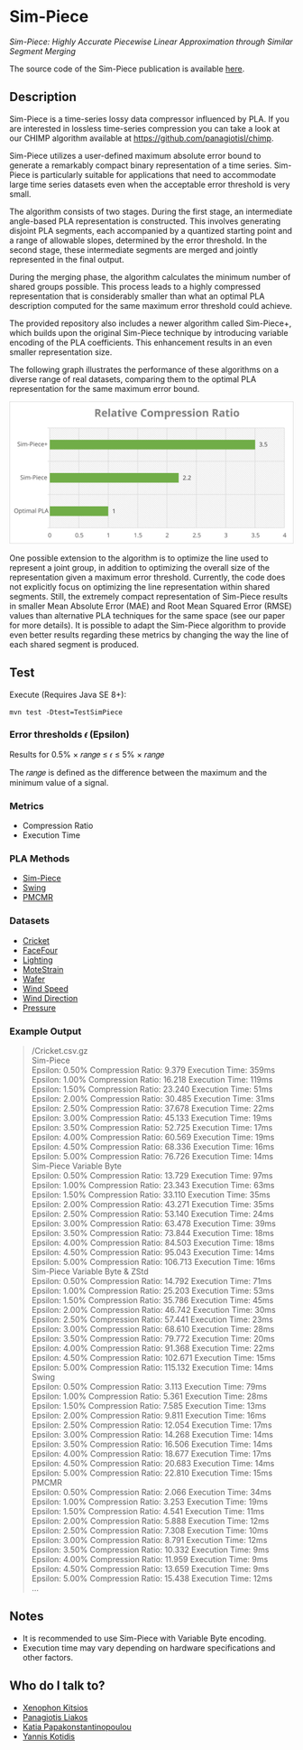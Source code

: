 # Sim-Piece
*Sim-Piece: Highly Accurate Piecewise Linear Approximation through Similar Segment Merging*

The source code of the Sim-Piece publication is available [here](https://github.com/xkitsios/Sim-Piece/releases/tag/Paper_Edition). 

## Description
Sim-Piece is a time-series lossy data compressor influenced by PLA. If you are interested in lossless time-series compression you can take a look at our CHIMP algorithm available at https://github.com/panagiotisl/chimp.

Sim-Piece utilizes a user-defined maximum absolute error bound to generate a remarkably compact binary representation of a time series. Sim-Piece is particularly suitable for applications that need to accommodate large time series datasets even when the acceptable error threshold is very small.

The algorithm consists of two stages. During the first stage, an intermediate angle-based PLA representation is constructed. This involves generating disjoint PLA segments, each accompanied by a quantized starting point and a range of allowable slopes, determined by the error threshold. In the second stage, these intermediate segments are merged and jointly represented in the final output.

During the merging phase, the algorithm calculates the minimum number of shared groups possible. This process leads to a highly compressed representation that is considerably smaller than what an optimal PLA description computed for the same maximum error threshold could achieve.

The provided repository also includes a newer algorithm called Sim-Piece+, which builds upon the original Sim-Piece technique by introducing variable encoding of the PLA coefficients. This enhancement results in an even smaller representation size.

The following graph illustrates the performance of these algorithms on a diverse range of real datasets, comparing them to the optimal PLA representation for the same maximum error bound.

![Relative Compression Ratio](docs/relative_cr.svg)

One possible extension to the algorithm is to optimize the line used to represent a joint group, in addition to optimizing the overall size of the representation given a maximum error threshold. Currently, the code does not explicitly focus on optimizing the line representation within shared segments. Still, the extremely compact representation of Sim-Piece results in smaller Mean Absolute Error (MAE) and Root Mean Squared Error (RMSE) values than alternative PLA techniques for the same space (see our paper for more details). It is possible to adapt the Sim-Piece algorithm to provide even better results regarding these metrics by changing the way the line of each shared segment is produced.

## Test
Execute (Requires Java SE 8+):

```
mvn test -Dtest=TestSimPiece
```

### Error thresholds 𝜖 (Epsilon)
Results for 0.5% × 𝑟𝑎𝑛𝑔𝑒 ≤ 𝜖 ≤ 5% × 𝑟𝑎𝑛𝑔𝑒

The 𝑟𝑎𝑛𝑔𝑒 is defined as the difference between the maximum and the minimum value of a signal.

### Metrics
- Compression Ratio
- Execution Time


### PLA Methods
- [Sim-Piece](http://vldb.org/pvldb/volumes/16/paper/Sim-Piece%3A%20Highly%20Accurate%20Piecewise%20Linear%20Approximation%20through%20Similar%20Segment%20Merging)
- [Swing](https://dl.acm.org/doi/10.14778/1687627.1687645)
- [PMCMR](https://ieeexplore.ieee.org/document/1260811)


### Datasets

- [Cricket](https://www.cs.ucr.edu/~eamonn/time_series_data_2018)
- [FaceFour](https://www.cs.ucr.edu/~eamonn/time_series_data_2018)
- [Lighting](https://www.cs.ucr.edu/~eamonn/time_series_data_2018)
- [MoteStrain](https://www.cs.ucr.edu/~eamonn/time_series_data_2018)
- [Wafer](https://www.cs.ucr.edu/~eamonn/time_series_data_2018)
- [Wind Speed](https://data.neonscience.org/data-products/DP1.20059.001/RELEASE-2022)
- [Wind Direction](https://data.neonscience.org/data-products/DP1.20059.001/RELEASE-2022)
- [Pressure](https://data.neonscience.org/data-products/DP1.20004.001/RELEASE-2022)

### Example Output
>/Cricket.csv.gz  
>Sim-Piece  
>Epsilon: 0.50%	Compression Ratio: 9.379	Execution Time: 359ms  
>Epsilon: 1.00%	Compression Ratio: 16.218	Execution Time: 119ms  
>Epsilon: 1.50%	Compression Ratio: 23.240	Execution Time: 51ms  
>Epsilon: 2.00%	Compression Ratio: 30.485	Execution Time: 31ms  
>Epsilon: 2.50%	Compression Ratio: 37.678	Execution Time: 22ms  
>Epsilon: 3.00%	Compression Ratio: 45.133	Execution Time: 19ms  
>Epsilon: 3.50%	Compression Ratio: 52.725	Execution Time: 17ms  
>Epsilon: 4.00%	Compression Ratio: 60.569	Execution Time: 19ms  
>Epsilon: 4.50%	Compression Ratio: 68.336	Execution Time: 16ms  
>Epsilon: 5.00%	Compression Ratio: 76.726	Execution Time: 14ms  
>Sim-Piece Variable Byte  
>Epsilon: 0.50%	Compression Ratio: 13.729	Execution Time: 97ms  
>Epsilon: 1.00%	Compression Ratio: 23.343	Execution Time: 63ms  
>Epsilon: 1.50%	Compression Ratio: 33.110	Execution Time: 35ms  
>Epsilon: 2.00%	Compression Ratio: 43.271	Execution Time: 35ms  
>Epsilon: 2.50%	Compression Ratio: 53.140	Execution Time: 24ms  
>Epsilon: 3.00%	Compression Ratio: 63.478	Execution Time: 39ms  
>Epsilon: 3.50%	Compression Ratio: 73.844	Execution Time: 18ms  
>Epsilon: 4.00%	Compression Ratio: 84.503	Execution Time: 18ms  
>Epsilon: 4.50%	Compression Ratio: 95.043	Execution Time: 14ms  
>Epsilon: 5.00%	Compression Ratio: 106.713	Execution Time: 16ms  
>Sim-Piece Variable Byte & ZStd  
>Epsilon: 0.50%	Compression Ratio: 14.792	Execution Time: 71ms  
>Epsilon: 1.00%	Compression Ratio: 25.203	Execution Time: 53ms  
>Epsilon: 1.50%	Compression Ratio: 35.786	Execution Time: 45ms  
>Epsilon: 2.00%	Compression Ratio: 46.742	Execution Time: 30ms  
>Epsilon: 2.50%	Compression Ratio: 57.441	Execution Time: 23ms  
>Epsilon: 3.00%	Compression Ratio: 68.610	Execution Time: 28ms  
>Epsilon: 3.50%	Compression Ratio: 79.772	Execution Time: 20ms  
>Epsilon: 4.00%	Compression Ratio: 91.368	Execution Time: 22ms  
>Epsilon: 4.50%	Compression Ratio: 102.671	Execution Time: 15ms  
>Epsilon: 5.00%	Compression Ratio: 115.132	Execution Time: 14ms  
>Swing  
>Epsilon: 0.50%	Compression Ratio: 3.113	Execution Time: 79ms  
>Epsilon: 1.00%	Compression Ratio: 5.361	Execution Time: 28ms  
>Epsilon: 1.50%	Compression Ratio: 7.585	Execution Time: 13ms  
>Epsilon: 2.00%	Compression Ratio: 9.811	Execution Time: 16ms  
>Epsilon: 2.50%	Compression Ratio: 12.054	Execution Time: 17ms  
>Epsilon: 3.00%	Compression Ratio: 14.268	Execution Time: 14ms  
>Epsilon: 3.50%	Compression Ratio: 16.506	Execution Time: 14ms  
>Epsilon: 4.00%	Compression Ratio: 18.677	Execution Time: 17ms  
>Epsilon: 4.50%	Compression Ratio: 20.683	Execution Time: 14ms  
>Epsilon: 5.00%	Compression Ratio: 22.810	Execution Time: 15ms  
>PMCMR  
>Epsilon: 0.50%	Compression Ratio: 2.066	Execution Time: 34ms  
>Epsilon: 1.00%	Compression Ratio: 3.253	Execution Time: 19ms  
>Epsilon: 1.50%	Compression Ratio: 4.541	Execution Time: 11ms  
>Epsilon: 2.00%	Compression Ratio: 5.888	Execution Time: 12ms  
>Epsilon: 2.50%	Compression Ratio: 7.308	Execution Time: 10ms  
>Epsilon: 3.00%	Compression Ratio: 8.791	Execution Time: 12ms  
>Epsilon: 3.50%	Compression Ratio: 10.332	Execution Time: 9ms  
>Epsilon: 4.00%	Compression Ratio: 11.959	Execution Time: 9ms  
>Epsilon: 4.50%	Compression Ratio: 13.659	Execution Time: 9ms  
>Epsilon: 5.00%	Compression Ratio: 15.438	Execution Time: 12ms  
>...

## Notes
- It is recommended to use Sim-Piece with Variable Byte encoding.
- Execution time may vary depending on hardware specifications and other factors.

## Who do I talk to?
- [Xenophon Kitsios](https://xkitsios.github.io/)
- [Panagiotis Liakos](https://cgi.di.uoa.gr/~p.liakos/)
- [Katia Papakonstantinopoulou](https://www2.aueb.gr/users/katia/)
- [Yannis Kotidis](http://pages.cs.aueb.gr/~kotidis/)
